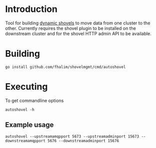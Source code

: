 # Introduction
Tool for building [dynamic shovels](https://www.rabbitmq.com/shovel-dynamic.html) to move data from one cluster to the other.
Currently requires the shovel plugin to be installed on the downstream cluster and for the shovel HTTP admin API to be available.

# Building
`go install github.com/fhalim/shovelmgmt/cmd/autoshovel`

# Executing
To get commandline options

`autoshovel -h`

## Example usage
`autoshovel --upstreamamqpport 5673 --upstreamadminport 15673 --downstreamamqpport 5676 --downstreamadminport 15676`
